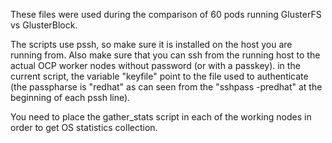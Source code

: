 These files were used during the comparison of 60 pods running GlusterFS vs GlusterBlock.

The scripts use pssh, so make sure it is installed on the host you are running from.
Also make sure that you can ssh from the running host to the actual OCP worker nodes without password (or with a passkey).
in the current script, the variable "keyfile" point to the file used to authenticate (the passpharse is "redhat" as can seen from the "sshpass -predhat" at the beginning of each pssh line).


You need to place the gather_stats script in each of the working nodes in order to get OS statistics collection.
